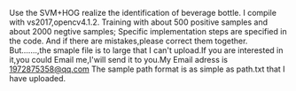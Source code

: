 Use the SVM+HOG realize the identification of beverage bottle.
I compile with vs2017,opencv4.1.2.
Training with about 500 positive samples and about 2000 negtive samples;
Specific implementation steps are specified in the code.
And if there are mistakes,please correct them together.
But.......,the smaple file is to large that I can't upload.If you are interested in it,you could Email me,I'will send it to you.My Email adress is 1972875358@qq.com
The sample path format is as simple as path.txt that I have uploaded.
